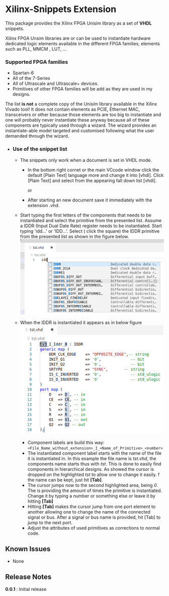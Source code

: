 # Xilinx-Snippets Extension

This package provides the Xilinx FPGA Unisim library as a set of **VHDL** snippets.

Xilinx FPGA Unsim libraries are or can be used to instantiate hardware dedicated logic elements 
available in the different FPGA families, elements such as PLL, MMCM , LUT, ...

### Supported  FPGA families

   - Spartan-6
   - All of the 7-Series
- All of Ultrascale and Ultrascale+ devices.
- Primitives of other FPGA families will be add as they are used in my designs.

The list **is not** a complete copy of the Unisim library available in the Xilinx Vivado tool!
It does not contain elements as PCIE, Ethernet MAC, transceivers or other because those elements are too big to instantiate and one will probably never instantiate these anyway because all of these components are typically used through a wizard. The wizard provides an instantiate-able model targeted and customised following what the user demanded through the wizard.

* ### Use of the snippet list

    - The snippets only work when a document is set in VHDL mode.

        - In the bottom right cornet or the main VCcode window click the default [Plain Text] language more and change it into [vhdl]. 
            Click [Plain Text] and select from the appearing fall down list [vhdl].

            or

        - After starting an new document save it immediately with the extension .vhd.

    - Start typing the first letters of the components that needs to be instantiated and select the primitive from the presented list. Assume a IDDR (Input Dual Date Rate) register needs to be instantiated. Start typing 'idd...' or 'IDD...'. Select ( click the square) the IDDR primitive from the presented list as shown in the figure below.
        ![IDDR_Selection](snippets/Iddr_1.png)

    - When the IDDR is instantiated it appears as in below figure
        ![Instantiated_Iddr](snippets/Iddr_2.png)

        - Component labels are build this way:
            	```<File_Name_without_extension>_I_<Name_of_Primitive>_<number>```
        - The instantiated component label starts with the name of the file it is instantiated in. 
            In this example the file name is *tst.vhd*, the components name starts thus with *tst*. 
            This is done to easily find components in hierarchical designs. 
            As showed the cursor is dropped on the highlighted *tst* to allow one to change it easily. 
            f the name can be kept, just hit **[Tab]**.
        - The cursor jumps now to the second highlighted area, being *0*.
            The is providing the amount of times the primitive is instantiated.
            Change it by typing a number or something else or leave it by hitting **[Tab]**
        - Hitting **[Tab]** makes the cursor jump from one port element to another allowing one to change the name of the connected signal or bus. After a signal or bus name is provided, hit [Tab] to jump to the next port.
        - Adjust the attributes of used primitives as corrections to normal code.

## Known Issues

- None

## Release Notes

**0.0.1** : Initial release




